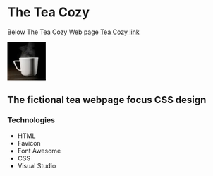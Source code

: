 # The Tea Cozy
Below The Tea Cozy Web page
[Tea Cozy link](https://fdromer.github.io/tea_cozy/)

![Hot cup of Tea](images/img-warm-cup-tea.jpg)
## The fictional tea webpage focus CSS design
### Technologies
+ HTML
+ Favicon
+ Font Awesome 
+ CSS 
+ Visual Studio

